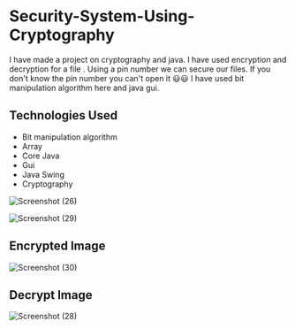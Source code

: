 # Security-System-Using-Cryptography
I have made a project on cryptography and java. 
I have used encryption and decryption for a file . Using a pin number we can secure our files.
If you don't know the pin number you can't open it 😃😃 
I have used bit manipulation algorithm here and java gui.


## Technologies Used

- Bit manipulation algorithm
- Array
- Core Java
- Gui
- Java Swing
- Cryptography 

![Screenshot (26)](https://user-images.githubusercontent.com/68159874/173196666-d9c70229-921c-4e44-a34c-0c9b8e94e09e.png)

![Screenshot (29)](https://user-images.githubusercontent.com/68159874/173196673-387e3245-aab1-4a4f-8ed2-9cfbf8f23c69.png)

## Encrypted Image

![Screenshot (30)](https://user-images.githubusercontent.com/68159874/173196674-384894c2-049f-4eed-bc14-bd6dc5fa75af.png)

## Decrypt Image

![Screenshot (28)](https://user-images.githubusercontent.com/68159874/173196672-20d78e41-8cc1-4280-b75f-f4a7bce4cf6c.png)

